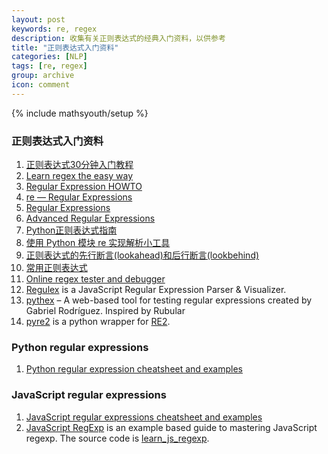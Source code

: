 ```yaml
---
layout: post
keywords: re, regex
description: 收集有关正则表达式的经典入门资料，以供参考
title: "正则表达式入门资料"
categories: [NLP]
tags: [re, regex]
group: archive
icon: comment
---
```

{% include mathsyouth/setup %}


### 正则表达式入门资料

1. [正则表达式30分钟入门教程](https://deerchao.net/tutorials/regex/regex.htm)
2. [Learn regex the easy way](https://github.com/ziishaned/learn-regex)
2. [Regular Expression HOWTO](https://docs.python.org/3/howto/regex.html)
3. [re — Regular Expressions](https://pymotw.com/3/re/)
2. [Regular Expressions](https://www.python-course.eu/python3_re.php)
3. [Advanced Regular Expressions](https://www.python-course.eu/python3_re_advanced.php)
2. [Python正则表达式指南](http://www.cnblogs.com/huxi/archive/2010/07/04/1771073.html)
1. [使用 Python 模块 re 实现解析小工具](https://www.ibm.com/developerworks/cn/opensource/os-cn-pythonre/index.html)
3. [正则表达式的先行断言(lookahead)和后行断言(lookbehind)](https://blog.51cto.com/cnn237111/749047)
4. [常用正则表达式](https://deerchao.net/tutorials/regex/common.htm)
9. [Online regex tester and debugger](https://regex101.com/)
1. [Regulex](https://jex.im/regulex/) is a JavaScript Regular Expression Parser & Visualizer.
10. [pythex](https://pythex.org/) – A web-based tool for testing regular expressions created by Gabriel Rodríguez. Inspired by Rubular
10. [pyre2](https://github.com/facebook/pyre2/) is a python wrapper for [RE2](https://github.com/google/re2/).


### Python regular expressions

1. [Python regular expression cheatsheet and examples](https://learnbyexample.github.io/cheatsheet/python/python-regex-cheatsheet/)


### JavaScript regular expressions

1. [JavaScript regular expressions cheatsheet and examples](https://learnbyexample.github.io/cheatsheet/javascript/javascript-regexp-cheatsheet/)
1. [JavaScript RegExp](https://learnbyexample.github.io/learn_js_regexp/) is an example based guide to mastering JavaScript regexp. The source code is [learn_js_regexp](https://github.com/learnbyexample/learn_js_regexp).
